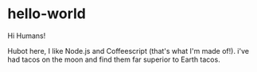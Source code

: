 # hello-world

Hi Humans!

Hubot here, I like Node.js and Coffeescript (that's what I'm made of!).
i've had tacos on the moon and find them far superior to Earth tacos.
